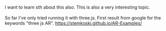 I want to learn sth about this also. This is also a very interesting topic.
<br /><br />
So far I've only tried running it with three.js. First result from google for the keywords "three js AR". https://stemkoski.github.io/AR-Examples/
